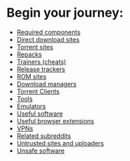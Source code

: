 # Begin your journey:
<ul><li><a href="/wiki/required-components">Required components</a></li><li><a href="/wiki/direct-download-sites">Direct download sites</a></li><li><a href="/wiki/torrent-sites">Torrent sites</a></li><li><a href="/wiki/repacks">Repacks</a></li><li><a href="/wiki/trainers-cheats-">Trainers (cheats)</a></li><li><a href="/wiki/release-trackers">Release trackers</a></li><li><a href="/wiki/rom-sites">ROM sites</a></li><li><a href="/wiki/download-managers">Download managers</a></li><li><a href="/wiki/torrent-clients">Torrent Clients</a></li><li><a href="/wiki/tools">Tools</a></li><li><a href="/wiki/emulators">Emulators</a></li><li><a href="/wiki/useful-software">Useful software</a></li><li><a href="/wiki/useful-browser-extensions">Useful browser extensions</a></li><li><a href="/wiki/vpns">VPNs</a></li><li><a href="/wiki/related-subreddits">Related subreddits</a></li><li><a href="/wiki/untrusted-sites-and-uploaders">Untrusted sites and uploaders</a></li><li><a href="/wiki/unsafe-software">Unsafe software</a></li></ul>